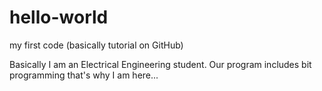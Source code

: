# hello-world
my first code (basically tutorial on GitHub)

Basically I am an Electrical Engineering student. Our program includes bit programming that's why I am here...
